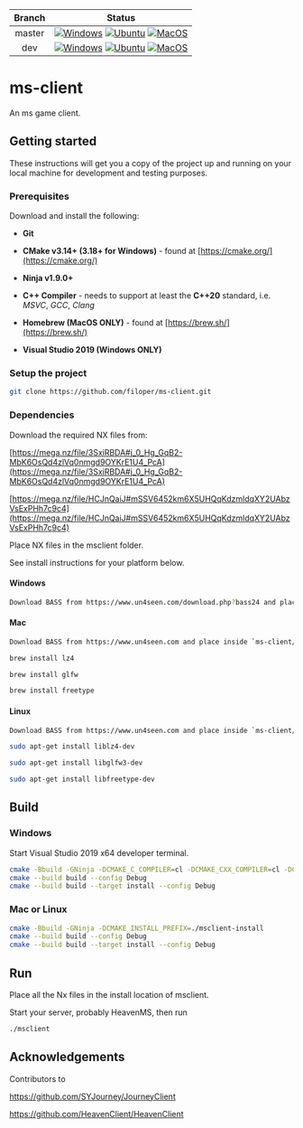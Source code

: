 | Branch         | Status           |
| :-------------:|:----------------:|
| master         | [![Windows](https://github.com/filoper/ms-client/workflows/Windows/badge.svg?branch=master)](https://github.com/filoper/ms-client/actions?query=workflow%3AWindows+branch%3Amaster)    [![Ubuntu](https://github.com/filoper/ms-client/workflows/Ubuntu/badge.svg?branch=master)](https://github.com/filoper/ms-client/actions?query=workflow%3AUbuntu+branch%3Amaster)    [![MacOS](https://github.com/filoper/ms-client/workflows/MacOS/badge.svg?branch=master)](https://github.com/filoper/ms-client/actions?query=workflow%3AMacOS+branch%3Amaster)     |
| dev            | [![Windows](https://github.com/filoper/ms-client/workflows/Windows/badge.svg?branch=dev)](https://github.com/filoper/ms-client/actions?query=workflow%3AWindows+branch%3Adev)    [![Ubuntu](https://github.com/filoper/ms-client/workflows/Ubuntu/badge.svg?branch=dev)](https://github.com/filoper/ms-client/actions?query=workflow%3AUbuntu+branch%3Adev)    [![MacOS](https://github.com/filoper/ms-client/workflows/MacOS/badge.svg?branch=dev)](https://github.com/filoper/ms-client/actions?query=workflow%3AMacOS+branch%3Adev)            |

# ms-client
An ms game client.

## Getting started
These instructions will get you a copy of the project up and running on your local machine for development and testing purposes.

### Prerequisites
Download and install the following:

* **Git**

* **CMake v3.14+ (3.18+ for Windows)** - found at [https://cmake.org/](https://cmake.org/)

* **Ninja v1.9.0+**

* **C++ Compiler** - needs to support at least the **C++20** standard, i.e. *MSVC*,
*GCC*, *Clang*

* **Homebrew (MacOS ONLY)** - found at [https://brew.sh/](https://brew.sh/)

* **Visual Studio 2019 (Windows ONLY)**

### Setup the project

```bash
git clone https://github.com/filoper/ms-client.git
```

### Dependencies
Download the required NX files from:  

[https://mega.nz/file/3SxiRBDA#j_0_Hg_GqB2-MbK6OsQd4zlVq0nmgd9OYKrE1U4_PcA](https://mega.nz/file/3SxiRBDA#j_0_Hg_GqB2-MbK6OsQd4zlVq0nmgd9OYKrE1U4_PcA)  

[https://mega.nz/file/HCJnQaiJ#mSSV6452km6X5UHQqKdzmldqXY2UAbzVsExPHh7c9c4](https://mega.nz/file/HCJnQaiJ#mSSV6452km6X5UHQqKdzmldqXY2UAbzVsExPHh7c9c4)  

Place NX files in the msclient folder.  

See install instructions for your platform below.

#### Windows

```bash
Download BASS from https://www.un4seen.com/download.php?bass24 and place inside `ms-client/thirdparty`.
```

#### Mac
```bash
Download BASS from https://www.un4seen.com and place inside `ms-client/thirdparty`.
```

```bash
brew install lz4
```

```bash
brew install glfw
```

```bash
brew install freetype
```

#### Linux
```bash
Download BASS from https://www.un4seen.com and place inside `ms-client/thirdparty`.
```

```bash
sudo apt-get install liblz4-dev
```

```bash
sudo apt-get install libglfw3-dev
```

```bash
sudo apt-get install libfreetype-dev
```

## Build

### Windows
Start Visual Studio 2019 x64 developer terminal.

```bash
cmake -Bbuild -GNinja -DCMAKE_C_COMPILER=cl -DCMAKE_CXX_COMPILER=cl -DCMAKE_BUILD_TYPE=Debug -DCMAKE_INSTALL_PREFIX=c:\msclient-install
cmake --build build --config Debug
cmake --build build --target install --config Debug
```

### Mac or Linux
```bash
cmake -Bbuild -GNinja -DCMAKE_INSTALL_PREFIX=./msclient-install
cmake --build build --config Debug
cmake --build build --target install --config Debug
```

## Run
Place all the Nx files in the install location of msclient.

Start your server, probably HeavenMS, then run

```bash
./msclient
```

## Acknowledgements
Contributors to

https://github.com/SYJourney/JourneyClient

https://github.com/HeavenClient/HeavenClient
